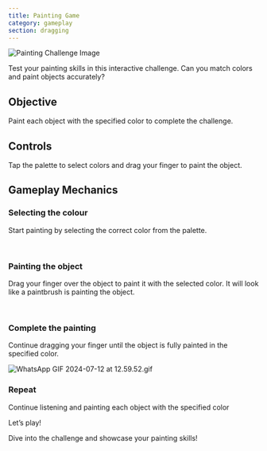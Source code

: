 ```yaml
---
title: Painting Game
category: gameplay
section: dragging
---
```

![Painting Challenge Image](https://help.studycat.com/hc/article_attachments/34823177517721)


Test your painting skills in this interactive challenge. Can you match colors and paint objects accurately?


## Objective


Paint each object with the specified color to complete the challenge.


## Controls


Tap the palette to select colors and drag your finger to paint the object.


## Gameplay Mechanics


### Selecting the colour


Start painting by selecting the correct color from the palette.


 


### Painting the object


Drag your finger over the object to paint it with the selected color. It will look like a paintbrush is painting the object.


 


### Complete the painting


Continue dragging your finger until the object is fully painted in the specified color.


![WhatsApp GIF 2024-07-12 at 12.59.52.gif](https://help.studycat.com/hc/article_attachments/34967665665945)


### Repeat


Continue listening and painting each object with the specified color


Let’s play!


Dive into the challenge and showcase your painting skills!

